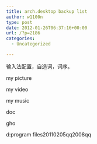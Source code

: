 ```yaml
---
title: arch.desktop backup list
author: w1100n
type: post
date: 2012-01-26T06:37:16+00:00
url: /?p=2186
categories:
  - Uncategorized

---
```

输入法配置，自造词，词序。
  
my picture
  
my video
  
my music
  
doc
  
gho
  
d:program files20110205qq2008qq